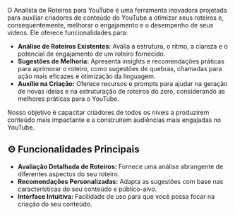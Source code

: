 O Analista de Roteiros para YouTube é uma ferramenta inovadora projetada para auxiliar criadores de conteúdo do YouTube a otimizar seus roteiros e, consequentemente, melhorar o engajamento e o desempenho de seus vídeos. Ele oferece funcionalidades para:

* **Análise de Roteiros Existentes:** Avalia a estrutura, o ritmo, a clareza e o potencial de engajamento de um roteiro fornecido.
* **Sugestões de Melhoria:** Apresenta insights e recomendações práticas para aprimorar o roteiro, como sugestões de quebras, chamadas para ação mais eficazes e otimização da linguagem.
* **Auxílio na Criação:** Oferece recursos e prompts para ajudar na geração de novas ideias e na estruturação de roteiros do zero, considerando as melhores práticas para o YouTube.

Nosso objetivo é capacitar criadores de todos os níveis a produzirem conteúdo mais impactante e a construírem audiências mais engajadas no YouTube.

## ⚙️ Funcionalidades Principais

* **Avaliação Detalhada de Roteiros:** Fornece uma análise abrangente de diferentes aspectos do seu roteiro.
* **Recomendações Personalizadas:** Adapta as sugestões com base nas características do seu conteúdo e público-alvo.
* **Interface Intuitiva:** Facilidade de uso para que você possa focar na criação do seu conteúdo.
